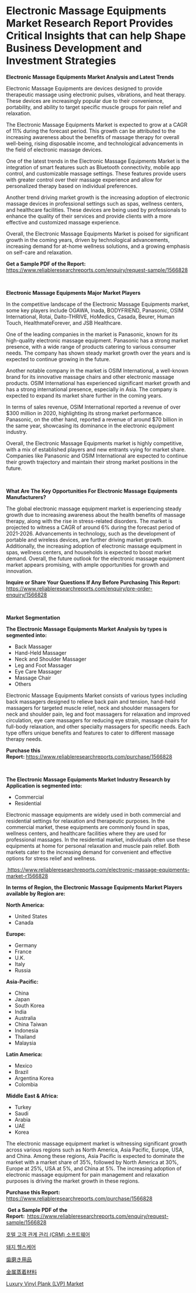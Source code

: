 <p><h1>Electronic Massage Equipments Market Research Report Provides Critical Insights that can help Shape Business Development and Investment Strategies</h1></p><p><strong>Electronic Massage Equipments Market Analysis and Latest Trends</strong></p>
<p><p>Electronic Massage Equipments are devices designed to provide therapeutic massage using electronic pulses, vibrations, and heat therapy. These devices are increasingly popular due to their convenience, portability, and ability to target specific muscle groups for pain relief and relaxation.</p><p>The Electronic Massage Equipments Market is expected to grow at a CAGR of 11% during the forecast period. This growth can be attributed to the increasing awareness about the benefits of massage therapy for overall well-being, rising disposable income, and technological advancements in the field of electronic massage devices.</p><p>One of the latest trends in the Electronic Massage Equipments Market is the integration of smart features such as Bluetooth connectivity, mobile app control, and customizable massage settings. These features provide users with greater control over their massage experience and allow for personalized therapy based on individual preferences.</p><p>Another trend driving market growth is the increasing adoption of electronic massage devices in professional settings such as spas, wellness centers, and healthcare facilities. These devices are being used by professionals to enhance the quality of their services and provide clients with a more effective and customized massage experience.</p><p>Overall, the Electronic Massage Equipments Market is poised for significant growth in the coming years, driven by technological advancements, increasing demand for at-home wellness solutions, and a growing emphasis on self-care and relaxation.</p></p>
<p><strong>Get a Sample PDF of the Report:&nbsp;</strong> <a href="https://www.reliableresearchreports.com/enquiry/request-sample/1566828">https://www.reliableresearchreports.com/enquiry/request-sample/1566828</a></p>
<p>&nbsp;</p>
<p><strong>Electronic Massage Equipments Major Market Players</strong></p>
<p><p>In the competitive landscape of the Electronic Massage Equipments market, some key players include OGAWA, Inada, BODYFRIEND, Panasonic, OSIM International, Rotai, Daito-THRIVE, HoMedics, Casada, Beurer, Human Touch, HealthmateForever, and JSB Healthcare.</p><p>One of the leading companies in the market is Panasonic, known for its high-quality electronic massage equipment. Panasonic has a strong market presence, with a wide range of products catering to various consumer needs. The company has shown steady market growth over the years and is expected to continue growing in the future.</p><p>Another notable company in the market is OSIM International, a well-known brand for its innovative massage chairs and other electronic massage products. OSIM International has experienced significant market growth and has a strong international presence, especially in Asia. The company is expected to expand its market share further in the coming years.</p><p>In terms of sales revenue, OSIM International reported a revenue of over $300 million in 2020, highlighting its strong market performance. Panasonic, on the other hand, reported a revenue of around $70 billion in the same year, showcasing its dominance in the electronic equipment industry.</p><p>Overall, the Electronic Massage Equipments market is highly competitive, with a mix of established players and new entrants vying for market share. Companies like Panasonic and OSIM International are expected to continue their growth trajectory and maintain their strong market positions in the future.</p></p>
<p>&nbsp;</p>
<p><strong>What Are The Key Opportunities For Electronic Massage Equipments Manufacturers?</strong></p>
<p><p>The global electronic massage equipment market is experiencing steady growth due to increasing awareness about the health benefits of massage therapy, along with the rise in stress-related disorders. The market is projected to witness a CAGR of around 6% during the forecast period of 2021-2026. Advancements in technology, such as the development of portable and wireless devices, are further driving market growth. Additionally, the increasing adoption of electronic massage equipment in spas, wellness centers, and households is expected to boost market demand. Overall, the future outlook for the electronic massage equipment market appears promising, with ample opportunities for growth and innovation.</p></p>
<p><strong>Inquire or Share Your Questions If Any Before Purchasing This Report:</strong> <a href="https://www.reliableresearchreports.com/enquiry/pre-order-enquiry/1566828">https://www.reliableresearchreports.com/enquiry/pre-order-enquiry/1566828</a></p>
<p>&nbsp;</p>
<p><strong>Market Segmentation</strong></p>
<p><strong>The Electronic Massage Equipments Market Analysis by types is segmented into:</strong></p>
<p><ul><li>Back Massager</li><li>Hand-Held Massager</li><li>Neck and Shoulder Massager</li><li>Leg and Foot Massager</li><li>Eye Care Massager</li><li>Massage Chair</li><li>Others</li></ul></p>
<p><p>Electronic Massage Equipments Market consists of various types including back massagers designed to relieve back pain and tension, hand-held massagers for targeted muscle relief, neck and shoulder massagers for neck and shoulder pain, leg and foot massagers for relaxation and improved circulation, eye care massagers for reducing eye strain, massage chairs for full-body relaxation, and other specialty massagers for specific needs. Each type offers unique benefits and features to cater to different massage therapy needs.</p></p>
<p><strong>Purchase this Report:&nbsp;</strong><a href="https://www.reliableresearchreports.com/purchase/1566828">https://www.reliableresearchreports.com/purchase/1566828</a></p>
<p>&nbsp;</p>
<p><strong>The Electronic Massage Equipments Market Industry Research by Application is segmented into:</strong></p>
<p><ul><li>Commercial</li><li>Residential</li></ul></p>
<p><p>Electronic massage equipments are widely used in both commercial and residential settings for relaxation and therapeutic purposes. In the commercial market, these equipments are commonly found in spas, wellness centers, and healthcare facilities where they are used for professional massages. In the residential market, individuals often use these equipments at home for personal relaxation and muscle pain relief. Both markets cater to the increasing demand for convenient and effective options for stress relief and wellness.</p></p>
<p><a href="https://www.reliableresearchreports.com/electronic-massage-equipments-market-r1566828">&nbsp;https://www.reliableresearchreports.com/electronic-massage-equipments-market-r1566828</a></p>
<p><strong>In terms of Region, the Electronic Massage Equipments Market Players available by Region are:</strong></p>
<p>
    <p> <strong> North America: </strong>
        <ul>
            <li>United States</li>
            <li>Canada</li>
        </ul>
        </p> 
    <p> <strong> Europe: </strong>
        <ul>
            <li>Germany</li>
            <li>France</li>
            <li>U.K.</li>
            <li>Italy</li>
            <li>Russia</li>
        </ul>
        </p> 
    <p> <strong> Asia-Pacific: </strong>
        <ul>
            <li>China</li>
            <li>Japan</li>
            <li>South Korea</li>
            <li>India</li>
            <li>Australia</li>
            <li>China Taiwan</li>
            <li>Indonesia</li>
            <li>Thailand</li>
            <li>Malaysia</li>
        </ul>
        </p> 
    <p> <strong> Latin America: </strong>
        <ul>
            <li>Mexico</li>
            <li>Brazil</li>
            <li>Argentina Korea</li>
            <li>Colombia</li>
        </ul>
        </p> 
    <p> <strong> Middle East & Africa: </strong>
        <ul>
            <li>Turkey</li>
            <li>Saudi</li>
            <li>Arabia</li>
            <li>UAE</li>
            <li>Korea</li>
        </ul>
    </p>
    </p>
<p><p>The electronic massage equipment market is witnessing significant growth across various regions such as North America, Asia Pacific, Europe, USA, and China. Among these regions, Asia Pacific is expected to dominate the market with a market share of 35%, followed by North America at 30%, Europe at 25%, USA at 5%, and China at 5%. The increasing adoption of electronic massage equipment for pain management and relaxation purposes is driving the market growth in these regions.</p></p>
<p><strong>Purchase this Report: </strong><a href="https://www.reliableresearchreports.com/purchase/1566828">https://www.reliableresearchreports.com/purchase/1566828</a></p>
<p>&nbsp;<strong>Get a Sample PDF of the Report:&nbsp;&nbsp;</strong><a href="https://www.reliableresearchreports.com/enquiry/request-sample/1566828">https://www.reliableresearchreports.com/enquiry/request-sample/1566828</a></p>
<p><strong></strong></p>
<p><p><a href="https://github.com/mofijurk071/Market-Research-Report-List-1/blob/main/320553083323.md">호텔 고객 관계 관리 (CRM) 소프트웨어</a></p><p><a href="https://github.com/PercyHagernes9778/Market-Research-Report-List-1/blob/main/712460583834.md">돼지 헬스케어</a></p><p><a href="https://medium.com/@saigekulas/%E6%AD%AF%E3%81%AE%E3%82%B1%E3%82%A2%E8%A3%BD%E5%93%81%E5%B8%82%E5%A0%B4%E3%81%AE%E5%88%86%E6%9E%90%E3%81%A82024%E5%B9%B4%E3%81%8B%E3%82%892031%E5%B9%B4%E3%81%BE%E3%81%A7%E3%81%AE%E4%BA%88%E6%B8%AC%E3%81%95%E3%82%8C%E3%82%8B%E8%A6%8F%E6%A8%A1-ccc06a170ae4">歯磨き用品</a></p><p><a href="https://github.com/avbqbctihcbe2/Market-Research-Report-List-2/blob/main/237481791840.md">金属蒸着材料</a></p><p><a href="https://github.com/Valeridd446677/Market-Research-Report-List-1/blob/main/luxury-vinyl-plank-lvp-market.md">Luxury Vinyl Plank (LVP) Market</a></p></p>
